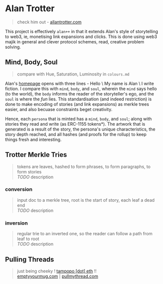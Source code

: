 # Alan Trotter
> check him out - [allantrotter.com](https://alantrotter.com)

This project is effectively `alan++` in that it extends Alan's style of storytelling to web3, ie, monetising link expansions and clicks. This is done using web3 majik in general and clever protocol schemes, read, creative problem solving.

## Mind, Body, Soul
> compare with Hue, Saturation, Luminosity in `colours.md`

Alan's [homepage](https://alantrotter.com) opens with three lines - Hello \ My name is Alan \ I write fiction. I compare this with `mind`, `body`, and `soul`, wherein the `mind` says hello (to the world), the `body` informs the reader of the storyteller's ego, and the `soul` is where the *fun* lies. This standardisation (and indeed restriction) is done to make encoding of stories (and link expansions) as merkle trees easier, and also becuase constraints beget creativity.

Hence, each `persona` that is minted has a `mind`, `body`, and `soul`; along with stories they read and write (as ERC-1155 tokens*). The artwork that is generated is a result of the story, the persona's unique characteristics, the story depth reached, and all hashes (and proofs for the rollup) to keep things fresh and interesting.

## Trotter Merkle Tries
> tokens are leaves, hashed to form phrases, to form paragraphs, to form stories \
> _TODO_ description

### conversion
> input doc to a merkle tree, root is the start of story, each leaf a dead end \
> _TODO_ description


### inversion
> regular trie to an inverted one, so the reader can follow a path from leaf to root \
> _TODO_ description


## Pulling Threads
> just being cheeky ! [tampopo [dot] eth]() !! \
> [emptyyourmug.com]() | [pullmythread.com]()

